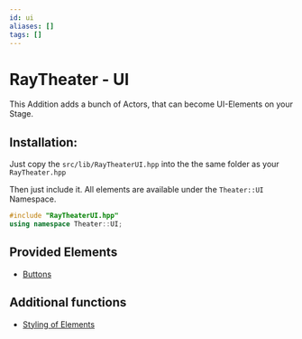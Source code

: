 ```yaml
---
id: ui
aliases: []
tags: []
---
```


# RayTheater - UI

This Addition adds a bunch of Actors, that can become UI-Elements on your Stage.

## Installation:
Just copy the `src/lib/RayTheaterUI.hpp` into the the same folder as your `RayTheater.hpp`

Then just include it.
All elements are available under the `Theater::UI` Namespace.
```cpp
#include "RayTheaterUI.hpp"
using namespace Theater::UI;
```

## Provided Elements

- [Buttons](./ui/button.md)

## Additional functions
- [Styling of Elements](./ui/style.md)

